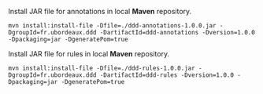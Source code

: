 Install JAR file for annotations in local **Maven** repository.

```console
mvn install:install-file -Dfile=./ddd-annotations-1.0.0.jar -DgroupId=fr.ubordeaux.ddd -DartifactId=ddd-annotations -Dversion=1.0.0 -Dpackaging=jar -DgeneratePom=true
```

Install JAR file for rules in local **Maven** repository.

```console
mvn install:install-file -Dfile=./ddd-rules-1.0.0.jar -DgroupId=fr.ubordeaux.ddd -DartifactId=ddd-rules -Dversion=1.0.0 -Dpackaging=jar -DgeneratePom=true
```